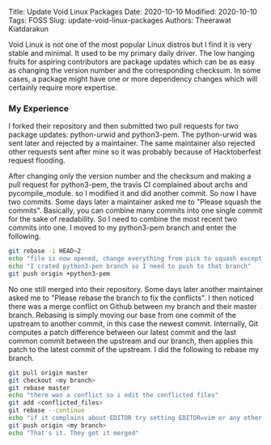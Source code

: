 Title: Update Void Linux Packages
Date: 2020-10-10
Modified: 2020-10-10
Tags: FOSS
Slug: update-void-linux-packages
Authors: Theerawat Kiatdarakun

Void Linux is not one of the most popular Linux distros but I find it is very stable and minimal. It used to be my primary daily driver. The low hanging fruits for aspiring contributors are package updates which can be as easy as changing the version number and the corresponding checksum. In some cases, a package might have one or more dependency changes which will certainly require more expertise.

### My Experience

I forked their repository and then submitted two pull requests for two package updates: python-urwid and python3-pem. The python-urwid was sent later and rejected by a maintainer. The same maintainer also rejected other requests sent after mine so it was probably because of Hacktoberfest request flooding.

After changing only the version number and the checksum and making a pull request for python3-pem, the travis CI complained about archs and pycompile_module. so I modified it and did another commit. So now I have two commits. Some days later a maintainer asked me to "Please squash the commits". Basically, you can combine many commits into one single commit for the sake of readability. So I need to combine the most recent two commits into one. I moved to my python3-pem branch and enter the following.

```bash
git rebase -i HEAD~2
echo "file is now opened, change everything from pick to squash except the one I want to retain then save and exit"
echo "I crated python3-pen branch so I need to push to that branch"
git push origin +python3-pem
```

No one still merged into their repository. Some days later another maintainer asked me to "Please rebase the branch to fix the conflicts". I then noticed there was a merge conflict on Github between my branch and their master branch. Rebasing is simply moving our base from one commit of the upstream to another commit, in this case the newest commit. Internally, Git computes a patch difference between our latest commit and the last common commit between the upstream and our branch, then applies this patch to the latest commit of the upstream. I did the following to rebase my branch.

```bash
git pull origin master
git checkout <my branch>
git rebase master
echo "there was a conflict so i edit the conflicted files"
git add <conflicted_files>
git rebase --continue
echo "if it complains about EDITOR try setting EDITOR=vim or any other text editor"
git push origin <my branch>
echo "That's it. They got it merged"
```
